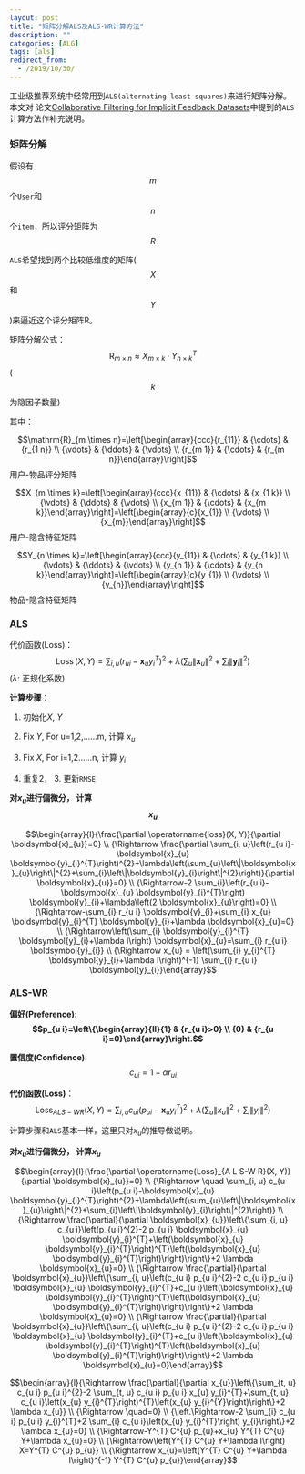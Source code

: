 ```yaml
---
layout: post
title: "矩阵分解ALS及ALS-WR计算方法"
description: ""
categories: [ALG]
tags: [als]
redirect_from:
  - /2019/10/30/
---
```




工业级推荐系统中经常用到`ALS(alternating least squares)`来进行矩阵分解。本文对 论文[Collaborative Filtering for Implicit Feedback Datasets](http://yifanhu.net/PUB/cf.pdf)中提到的`ALS`计算方法作补充说明。

### 矩阵分解

假设有$$m$$个`User`和$$n$$个`item`，所以评分矩阵为$$R$$

`ALS`希望找到两个比较低维度的矩阵($$X$$和$$Y$$)来逼近这个评分矩阵R。

矩阵分解公式： 	$$\mathrm{R}_{m \times n} \approx X_{m \times k} \cdot Y_{n \times k}^{T}$$ ($$k$$为隐因子数量)

其中：

$$\mathrm{R}_{m \times n}=\left[\begin{array}{ccc}{r_{11}} & {\cdots} & {r_{1 n}} \\ {\vdots} & {\ddots} & {\vdots} \\ {r_{m 1}} & {\cdots} & {r_{m n}}\end{array}\right]$$用户-物品评分矩阵

$$X_{m \times k}=\left[\begin{array}{ccc}{x_{11}} & {\cdots} & {x_{1 k}} \\ {\vdots} & {\ddots} & {\vdots} \\ {x_{m 1}} & {\cdots} & {x_{m k}}\end{array}\right]=\left[\begin{array}{c}{x_{1}} \\ {\vdots} \\ {x_{m}}\end{array}\right]$$ 用户-隐含特征矩阵

$$Y_{n \times k}=\left[\begin{array}{ccc}{y_{11}} & {\cdots} & {y_{1 k}} \\ {\vdots} & {\ddots} & {\vdots} \\ {y_{n 1}} & {\cdots} & {y_{n k}}\end{array}\right]=\left[\begin{array}{c}{y_{1}} \\ {\vdots} \\ {y_{n}}\end{array}\right]$$ 物品-隐含特征矩阵



### ALS

代价函数(Loss)：	 $$\operatorname{Loss}(X, Y)=\sum_{i, u}\left(r_{u i}-\boldsymbol{x}_{u} y_{i}^{T}\right)^{2}+\lambda\left(\sum_{u}\left\|\boldsymbol{x}_{u}\right\|^{2}+\sum_{i}\left\|\boldsymbol{y}_{i}\right\|^{2}\right)$$ ($λ$: 正规化系数)

**计算步骤**：

1. 初始化$X$, $Y$

2. Fix $Y$, For u=1,2,……m, 计算 $x_u$

3. Fix $X$, For i=1,2……n, 计算 $y_i$

4. 重复2， 3. 更新`RMSE`

   

**对$x_u$进行偏微分， 计算$$x_u$$**

$$\begin{array}{l}{\frac{\partial \operatorname{loss}(X, Y)}{\partial \boldsymbol{x}_{u}}=0} \\ {\Rightarrow \frac{\partial \sum_{i, u}\left(r_{u i}-\boldsymbol{x}_{u} \boldsymbol{y}_{i}^{T}\right)^{2}+\lambda\left(\sum_{u}\left\|\boldsymbol{x}_{u}\right\|^{2}+\sum_{i}\left\|\boldsymbol{y}_{i}\right\|^{2}\right)}{\partial \boldsymbol{x}_{u}}=0} \\ {\Rightarrow-2 \sum_{i}\left(r_{u i}-\boldsymbol{x}_{u} \boldsymbol{y}_{i}^{T}\right) \boldsymbol{y}_{i}+\lambda\left(2 \boldsymbol{x}_{u}\right)=0} \\ {\Rightarrow-\sum_{i} r_{u i} \boldsymbol{y}_{i}+\sum_{i} x_{u} \boldsymbol{y}_{i}^{T} \boldsymbol{y}_{i}+\lambda \boldsymbol{x}_{u}=0} \\ {\Rightarrow\left(\sum_{i} \boldsymbol{y}_{i}^{T} \boldsymbol{y}_{i}+\lambda I\right) \boldsymbol{x}_{u}=\sum_{i} r_{u i} \boldsymbol{y}_{i}} \\ {\Rightarrow x_{u} = \left(\sum_{i} y_{i}^{T} \boldsymbol{y}_{i}+\lambda I\right)^{-1} \sum_{i} r_{u i} \boldsymbol{y}_{i}}\end{array}$$



### ALS-WR

**偏好(Preference)**: 	**$$p_{u i}=\left\{\begin{array}{ll}{1} & {r_{u i}>0} \\ {0} & {r_{u i}=0}\end{array}\right.$$**

**置信度(Confidence)**:	 $$c_{u i}=1+\alpha r_{u i}$$

**代价函数(Loss)**：	$$\operatorname{Loss}_{A L S-W R}(X, Y)=\sum_{i, u} c_{u i}\left(p_{u i}-\boldsymbol{x}_{u} y_{i}^{T}\right)^{2}+\lambda\left(\sum_{u}\left\|x_{u}\right\|^{2}+\sum_{i}\left\|y_{i}\right\|^{2}\right)$$

计算步骤和`ALS`基本一样，这里只对$x_u$的推导做说明。

**对$x_u$进行偏微分， 计算$x_u$**

$$\begin{array}{l}{\frac{\partial \operatorname{Loss}_{A L S-W R}(X, Y)}{\partial \boldsymbol{x}_{u}}=0} \\ {\Rightarrow \quad \sum_{i, u} c_{u i}\left(p_{u i}-\boldsymbol{x}_{u} \boldsymbol{y}_{i}^{T}\right)^{2}+\lambda\left(\sum_{u}\left\|\boldsymbol{x}_{u}\right\|^{2}+\sum_{i}\left\|\boldsymbol{y}_{i}\right\|^{2}\right)} \\ {\Rightarrow \frac{\partial}{\partial \boldsymbol{x}_{u}}\left\{\sum_{i, u} c_{u i}\left(p_{u i}^{2}-2 p_{u i} \boldsymbol{x}_{u} \boldsymbol{y}_{i}^{T}+\left(\boldsymbol{x}_{u} \boldsymbol{y}_{i}^{T}\right)^{T}\left(\boldsymbol{x}_{u} \boldsymbol{y}_{i}^{T}\right)\right)\right\}+2 \lambda \boldsymbol{x}_{u}=0} \\ {\Rightarrow \frac{\partial}{\partial \boldsymbol{x}_{u}}\left\{\sum_{i, u}\left(c_{u i} p_{u i}^{2}-2 c_{u i} p_{u i} \boldsymbol{x}_{u} \boldsymbol{y}_{i}^{T}+c_{u i}\left(\boldsymbol{x}_{u} \boldsymbol{y}_{i}^{T}\right)^{T}\left(\boldsymbol{x}_{u} \boldsymbol{y}_{i}^{T}\right)\right)\right\}+2 \lambda \boldsymbol{x}_{u}=0} \\ {\Rightarrow \frac{\partial}{\partial \boldsymbol{x}_{u}}\left\{\sum_{i, u}\left(c_{u i} p_{u i}^{2}-2 c_{u i} p_{u i} \boldsymbol{x}_{u} \boldsymbol{y}_{i}^{T}+c_{u i}\left(\boldsymbol{x}_{u} \boldsymbol{y}_{i}^{T}\right)^{T}\left(\boldsymbol{x}_{u} \boldsymbol{y}_{i}^{T}\right)\right)\right\}+2 \lambda \boldsymbol{x}_{u}=0}\end{array}$$

$$\begin{array}{l}{\Rightarrow \frac{\partial}{\partial x_{u}}\left\{\sum_{t, u} c_{u i} p_{u i}^{2}-2 \sum_{t, u} c_{u i} p_{u i} x_{u} y_{i}^{T}+\sum_{t, u} c_{u i}\left(x_{u} y_{i}^{T}\right)^{T}\left(x_{u} y_{i}^{Y}\right)\right\}+2 \lambda x_{u}} \\ {\Rightarrow \quad=0} \\ {\left.\Rightarrow-2 \sum_{i} c_{u i} p_{u i} y_{i}^{T}+2 \sum_{i} c_{u i}\left(x_{u} y_{i}^{T}\right) y_{i}\right\}+2 \lambda x_{u}=0} \\ {\Rightarrow-Y^{T} C^{u} p_{u}+x_{u} Y^{T} C^{u} Y+\lambda x_{u}=0} \\ {\Rightarrow\left(Y^{T} C^{u} Y+\lambda I\right) X=Y^{T} C^{u} p_{u}} \\ {\Rightarrow x_{u}=\left(Y^{T} C^{u} Y+\lambda I\right)^{-1} Y^{T} C^{u} p_{u}}\end{array}$$